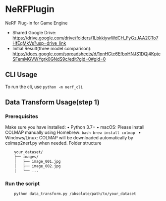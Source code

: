 # NeRFPlugin

NeRF Plug-in for Game Engine

- Shared Google Drive: https://drive.google.com/drive/folders/1LbkkiywWdCH_FyGzJAA2CTo7HfEqMkVs?usp=drive_link
- Initial Result(three model comparison): https://docs.google.com/spreadsheets/d/1pnHGtc6EfboHNJS1DQj4KptcSFemMGVWYgrk0GNdS9c/edit?gid=0#gid=0

## CLI Usage

To run the cli, use `python -m nerf_cli`

## Data Transform Usage(step 1)
### Prerequisites

Make sure you have installed:
	•	Python 3.7+
	•	macOS: Please install COLMAP manually using Homebrew:
    ```bash
    brew install colmap
    ```
	•	Windows/Linux: COLMAP will be downloaded automatically by colmap2nerf.py when needed.
Folder structure
```bash
    your_dataset/
    ├── images/
    │   ├── image_001.jpg
    │   ├── image_002.jpg
    │   └── ...
```
### Run the script
```bash
    python data_transform.py /absolute/path/to/your_dataset
```
